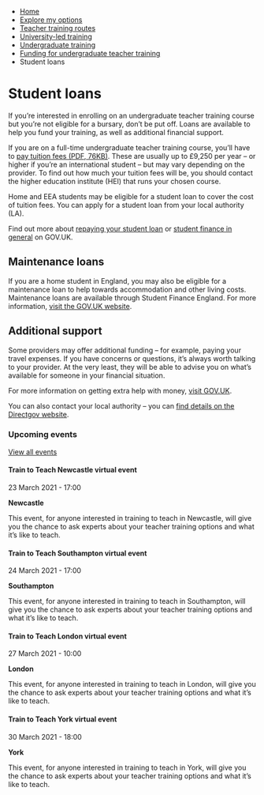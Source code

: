 *   [Home](/)
*   [Explore my options](/explore-my-options)
*   [Teacher training routes](/explore-my-options/teacher-training-routes)
*   [University-led training](/explore-my-options/teacher-training-routes/university-led-training)
*   [Undergraduate training](/explore-my-options/teacher-training-routes/university-led-training/university-led-undergraduate-training)
*   [Funding for undergraduate teacher training](/explore-my-options/teacher-training-routes/university-led-training/university-led-undergraduate-training/funding-for-undergraduate-teacher-training)
*   Student loans

Student loans
=============

If you’re interested in enrolling on an undergraduate teacher training course but you’re not eligible for a bursary, don’t be put off. Loans are available to help you fund your training, as well as additional financial support.

If you are on a full-time undergraduate teacher training course, you’ll have to [pay tuition fees (PDF, 76KB)](https://www.gov.uk/government/uploads/system/uploads/attachment_data/file/327472/UG-ITT-Ops-Manual.pdf "Undergraduate continuer funding Operations manual Academic year 2014/15 (PDF, 76KB)"). These are usually up to £9,250 per year – or higher if you’re an international student – but may vary depending on the provider. To find out how much your tuition fees will be, you should contact the higher education institute (HEI) that runs your chosen course.

Home and EEA students may be eligible for a student loan to cover the cost of tuition fees. You can apply for a student loan from your local authority (LA).

Find out more about [repaying your student loan](https://www.gov.uk/repaying-your-student-loan "Find out about repaying a student loan on GOV.UK") or [student finance in general](https://www.gov.uk/student-finance "Find out more about student finance on GOV.UK") on GOV.UK.

Maintenance loans
-----------------

If you are a home student in England, you may also be eligible for a maintenance loan to help towards accommodation and other living costs. Maintenance loans are available through Student Finance England. For more information, [visit the GOV.UK website](https://www.gov.uk/student-finance "Find out more on GOV.UK").

Additional support
------------------

Some providers may offer additional funding – for example, paying your travel expenses. If you have concerns or questions, it’s always worth talking to your provider. At the very least, they will be able to advise you on what’s available for someone in your financial situation.

For more information on getting extra help with money, [visit GOV.UK](https://www.gov.uk/student-finance/extra-help "Find out about the extra help available on GOV.UK").

You can also contact your local authority – you can [find details on the Directgov website](http://local.direct.gov.uk/LDGRedirect/Start.do?mode=1 "Find details of your local authority on Directgov").

### Upcoming events

[View all events](/teaching-events)

[](/teaching-events/train-to-teach-events/train-to-teach-newcastle-virtual-event-230321)

#### Train to Teach Newcastle virtual event

23 March 2021 - 17:00

**Newcastle**

This event, for anyone interested in training to teach in Newcastle, will give you the chance to ask experts about your teacher training options and what it’s like to teach.

[](/teaching-events/train-to-teach-events/train-to-teach-southampton-virtual-event-240321)

#### Train to Teach Southampton virtual event

24 March 2021 - 17:00

**Southampton**

This event, for anyone interested in training to teach in Southampton, will give you the chance to ask experts about your teacher training options and what it’s like to teach.

[](/teaching-events/train-to-teach-events/train-to-teach-london-virtual-event-270321)

#### Train to Teach London virtual event

27 March 2021 - 10:00

**London**

This event, for anyone interested in training to teach in London, will give you the chance to ask experts about your teacher training options and what it’s like to teach.

[](/teaching-events/train-to-teach-events/train-to-teach-york-virtual-event-300321)

#### Train to Teach York virtual event

30 March 2021 - 18:00

**York**

This event, for anyone interested in training to teach in York, will give you the chance to ask experts about your teacher training options and what it’s like to teach.